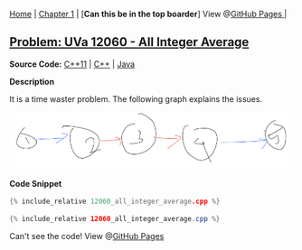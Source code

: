 [Home](../../../index.md) \|
[Chapter 1](../../../parts/chapter1.md) \| [**Can this be in the top boarder**]
View @[GitHub Pages ](https://klmahmood.github.io/hello-world/src/chapter1/chapter2/12060.html)|
## [Problem: UVa 12060 - All Integer Average](http://uva.onlinejudge.org/external/120/12060.pdf)


**Source Code:** [C++11](12060_all_integer_average.cpp) | [C++](12060_all_integer_average.cpp) | [Java](12060_all_integer_average.cpp)


<!--
<a href="12060_all_integer_average.cpp" <download="">Download</a>
-->

**Description**

It is a time waster problem. The following graph explains the issues.

![The Graph](12060.png)

**Code Snippet**
```cpp
{% include_relative 12060_all_integer_average.cpp %}
```

```Java
{% include_relative 12060_all_integer_average.cpp %}
```
Can't see the code! View @[GitHub Pages](https://klmahmood.github.io/hello-world/src/chapter1/chapter2/12060.html)
<!--
Notes for Me:
Formatted.
Cross-platform
Tested.
-->
